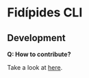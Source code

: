 # Fidípides CLI


## Development

**Q: How to contribute?**

Take a look at [here](./CONTRIBUTING.md).
